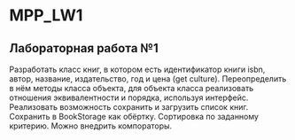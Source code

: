 # MPP_LW1
## Лабораторная работа №1
Разработать класс книг, в котором есть идентификатор книги isbn, автор, название, издательство, год и цена (get culture).
Переопределить в нём методы класса объекта, для объекта класса реализовать отношения эквивалентности и порядка, используя интерфейс.
Реализовать возможность сохранить и загрузить список книг.
Сохранить в BookStorage как обёртку.
Сортировка по заданному критерию.
Можно внедрить компораторы.
